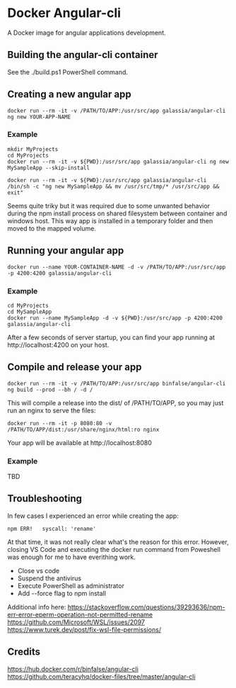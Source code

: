 # Docker Angular-cli

A Docker image for angular applications development.

## Building the angular-cli container

See the ./build.ps1 PowerShell command.

## Creating a new angular app

    docker run --rm -it -v /PATH/TO/APP:/usr/src/app galassia/angular-cli ng new YOUR-APP-NAME

### Example

    mkdir MyProjects
    cd MyProjects
    docker run --rm -it -v ${PWD}:/usr/src/app galassia/angular-cli ng new MySampleApp --skip-install

    docker run --rm -it -v ${PWD}:/usr/src/app galassia/angular-cli /bin/sh -c "ng new MySampleApp && mv /usr/src/tmp/* /usr/src/app && exit"

Seems quite triky but it was required due to some unwanted behavior during the npm install process on shared filesystem between container and windows host.
This way app is installed in a temporary folder and then moved to the mapped volume.

## Running your angular app

    docker run --name YOUR-CONTAINER-NAME -d -v /PATH/TO/APP:/usr/src/app -p 4200:4200 galassia/angular-cli

### Example

    cd MyProjects
    cd MySampleApp
    docker run --name MySampleApp -d -v ${PWD}:/usr/src/app -p 4200:4200 galassia/angular-cli

After a few seconds of server startup, you can find your app running at http://localhost:4200 on your host.

## Compile and release your app

    docker run --rm -it -v /PATH/TO/APP:/usr/src/app binfalse/angular-cli ng build --prod --bh / -d /

This will compile a release into the dist/ of /PATH/TO/APP, so you may just run an nginx to serve the files:

    docker run --rm -it -p 8080:80 -v /PATH/TO/APP/dist:/usr/share/nginx/html:ro nginx

Your app will be available at http://localhost:8080

### Example

TBD

## Troubleshooting

In few cases I experienced an error while creating the app:

	npm ERR!   syscall: 'rename'

At that time, it was not really clear what's the reason for this error.
However, closing VS Code and executing the docker run command from Poweshell was enough for me to have everithing work.

- Close vs code
- Suspend the antivirus
- Execute PowerShell as administrator
- Add --force flag to npm install

Additional info here:
https://stackoverflow.com/questions/39293636/npm-err-error-eperm-operation-not-permitted-rename
https://github.com/Microsoft/WSL/issues/2097
https://www.turek.dev/post/fix-wsl-file-permissions/

## Credits

https://hub.docker.com/r/binfalse/angular-cli
https://github.com/teracyhq/docker-files/tree/master/angular-cli


